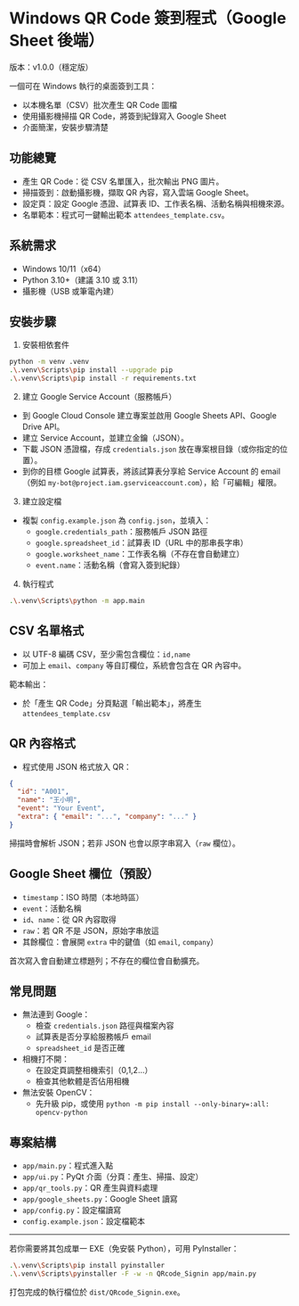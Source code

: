 # Windows QR Code 簽到程式（Google Sheet 後端）

版本：v1.0.0（穩定版）

一個可在 Windows 執行的桌面簽到工具：
- 以本機名單（CSV）批次產生 QR Code 圖檔
- 使用攝影機掃描 QR Code，將簽到紀錄寫入 Google Sheet
- 介面簡潔，安裝步驟清楚

## 功能總覽
- 產生 QR Code：從 CSV 名單匯入，批次輸出 PNG 圖片。
- 掃描簽到：啟動攝影機，擷取 QR 內容，寫入雲端 Google Sheet。
- 設定頁：設定 Google 憑證、試算表 ID、工作表名稱、活動名稱與相機來源。
- 名單範本：程式可一鍵輸出範本 `attendees_template.csv`。

## 系統需求
- Windows 10/11（x64）
- Python 3.10+（建議 3.10 或 3.11）
- 攝影機（USB 或筆電內建）

## 安裝步驟
1) 安裝相依套件

```bash
python -m venv .venv
.\.venv\Scripts\pip install --upgrade pip
.\.venv\Scripts\pip install -r requirements.txt
```

2) 建立 Google Service Account（服務帳戶）
- 到 Google Cloud Console 建立專案並啟用 Google Sheets API、Google Drive API。
- 建立 Service Account，並建立金鑰（JSON）。
- 下載 JSON 憑證檔，存成 `credentials.json` 放在專案根目錄（或你指定的位置）。
- 到你的目標 Google 試算表，將該試算表分享給 Service Account 的 email（例如 `my-bot@project.iam.gserviceaccount.com`），給「可編輯」權限。

3) 建立設定檔
- 複製 `config.example.json` 為 `config.json`，並填入：
  - `google.credentials_path`：服務帳戶 JSON 路徑
  - `google.spreadsheet_id`：試算表 ID（URL 中的那串長字串）
  - `google.worksheet_name`：工作表名稱（不存在會自動建立）
  - `event.name`：活動名稱（會寫入簽到紀錄）

4) 執行程式

```bash
.\.venv\Scripts\python -m app.main
```

## CSV 名單格式
- 以 UTF-8 編碼 CSV，至少需包含欄位：`id,name`
- 可加上 `email`、`company` 等自訂欄位，系統會包含在 QR 內容中。

範本輸出：
- 於「產生 QR Code」分頁點選「輸出範本」，將產生 `attendees_template.csv`

## QR 內容格式
- 程式使用 JSON 格式放入 QR：

```json
{
  "id": "A001",
  "name": "王小明",
  "event": "Your Event",
  "extra": { "email": "...", "company": "..." }
}
```

掃描時會解析 JSON；若非 JSON 也會以原字串寫入（`raw` 欄位）。

## Google Sheet 欄位（預設）
- `timestamp`：ISO 時間（本地時區）
- `event`：活動名稱
- `id`、`name`：從 QR 內容取得
- `raw`：若 QR 不是 JSON，原始字串放這
- 其餘欄位：會展開 `extra` 中的鍵值（如 `email`, `company`）

首次寫入會自動建立標題列；不存在的欄位會自動擴充。

## 常見問題
- 無法連到 Google：
  - 檢查 `credentials.json` 路徑與檔案內容
  - 試算表是否分享給服務帳戶 email
  - `spreadsheet_id` 是否正確
- 相機打不開：
  - 在設定頁調整相機索引（0,1,2...）
  - 檢查其他軟體是否佔用相機
- 無法安裝 OpenCV：
  - 先升級 pip，或使用 `python -m pip install --only-binary=:all: opencv-python`

## 專案結構
- `app/main.py`：程式進入點
- `app/ui.py`：PyQt 介面（分頁：產生、掃描、設定）
- `app/qr_tools.py`：QR 產生與資料處理
- `app/google_sheets.py`：Google Sheet 讀寫
- `app/config.py`：設定檔讀寫
- `config.example.json`：設定檔範本

---
若你需要將其包成單一 EXE（免安裝 Python），可用 PyInstaller：

```bash
.\.venv\Scripts\pip install pyinstaller
.\.venv\Scripts\pyinstaller -F -w -n QRcode_Signin app/main.py
```

打包完成的執行檔位於 `dist/QRcode_Signin.exe`。
